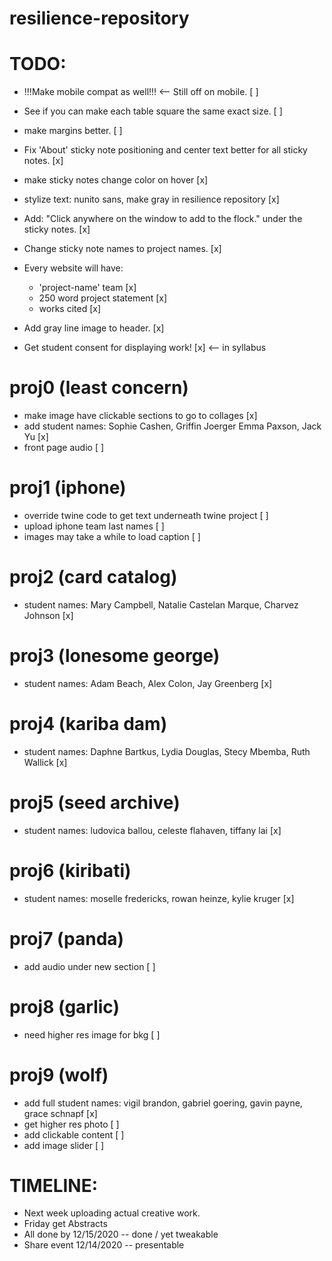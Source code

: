 # resilience-repository

TODO:
=====

- !!!Make mobile compat as well!!! <-- Still off on mobile. [ ]
- See if you can make each table square the same exact size. [ ]
- make margins better. [ ]   
- Fix 'About' sticky note positioning and center text better for all sticky notes. [x]

- make sticky notes change color on hover [x]
- stylize text: nunito sans, make gray in resilience repository [x]
- Add: "Click anywhere on the window to add to the flock." under the sticky notes. [x]
- Change sticky note names to project names. [x]
- Every website will have:
	- 'project-name' team [x]
	- 250 word project statement [x]
	- works cited [x]
- Add gray line image to header. [x]

* Get student consent for displaying work! [x] <-- in syllabus

proj0 (least concern)
=====
- make image have clickable sections to go to collages [x]
- add student names: Sophie Cashen, Griffin Joerger Emma Paxson, Jack Yu [x]
- front page audio [ ]

proj1 (iphone)
==============
- override twine code to get text underneath twine project [ ]
- upload iphone team last names [ ]
- images may take a while to load caption [ ]

proj2 (card catalog)
=====
- student names: Mary Campbell, Natalie Castelan Marque, Charvez Johnson [x]

proj3 (lonesome george)
=====
- student names: Adam Beach, Alex Colon, Jay Greenberg [x]

proj4 (kariba dam)
=====
- student names: Daphne Bartkus, Lydia Douglas, Stecy Mbemba, Ruth Wallick [x]

proj5 (seed archive)
=====
- student names: ludovica ballou, celeste flahaven, tiffany lai [x]

proj6 (kiribati)
=====
- student names: moselle fredericks, rowan heinze, kylie kruger [x]

proj7 (panda)
=====
- add audio under new section [ ]

proj8 (garlic)
=====
- need higher res image for bkg [ ]

proj9 (wolf)
=====
- add full student names: vigil brandon, gabriel goering, gavin payne, grace schnapf [x]
- get higher res photo [ ]
- add clickable content [ ]
- add image slider [ ]

TIMELINE:
=========

- Next week uploading actual creative work.
- Friday get Abstracts
- All done by 12/15/2020 -- done / yet tweakable
- Share event 12/14/2020 -- presentable 
